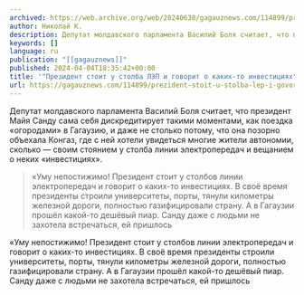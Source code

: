 ```yaml
---
archived: https://web.archive.org/web/20240630/gagauznews.com/114899/prezident-stoit-u-stolba-lep-i-govorit-o-kakih-to-investitsiyah.html
author: Николай К.
description: Депутат молдавского парламента Василий Боля считает, что президент Майя Санду сама себя дискредитирует такими моментами, как поездка «огородами» в Гагаузию, и даже не столько потому, что она позорно объехала Конгаз, где с ней хотели увидеться многие жители автономии, сколько — своим стоянием у столба линии электропередач и вещанием о неких «инвестициях». «Уму непостижимо! Президент стоит у столбов линии электропередач и говорит о каких-то инвестициях. В своё время президенты строили университеты, порты, тянули километры железной дороги, полностью газифицировали страну. А в Гагаузии прошёл какой-то дешёвый пиар. Санду даже с людьми не захотела встречаться, ей пришлось
keywords: []
language: ru
publication: "[[gagauznews]]"
published: 2024-04-04T18:35:42+00:00
title: '"Президент стоит у столба ЛЭП и говорит о каких-то инвестициях"'
url: https://gagauznews.com/114899/prezident-stoit-u-stolba-lep-i-govorit-o-kakih-to-investitsiyah.html
---
```


Депутат молдавского парламента Василий Боля считает, что президент Майя Санду сама себя дискредитирует такими моментами, как поездка «огородами» в Гагаузию, и даже не столько потому, что она позорно объехала Конгаз, где с ней хотели увидеться многие жители автономии, сколько — своим стоянием у столба линии электропередач и вещанием о неких «инвестициях».

> «Уму непостижимо! Президент стоит у столбов линии электропередач и говорит о каких-то инвестициях. В своё время президенты строили университеты, порты, тянули километры железной дороги, полностью газифицировали страну. А в Гагаузии прошёл какой-то дешёвый пиар. Санду даже с людьми не захотела встречаться, ей пришлось

«Уму непостижимо! Президент стоит у столбов линии электропередач и говорит о каких-то инвестициях. В своё время президенты строили университеты, порты, тянули километры железной дороги, полностью газифицировали страну. А в Гагаузии прошёл какой-то дешёвый пиар. Санду даже с людьми не захотела встречаться, ей пришлось